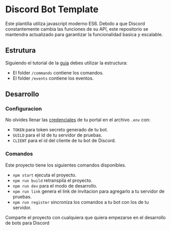 # Discord Bot Template #
Este plantilla utiliza javascript moderno ES6. Debido a que Discord constantemente cambia las funciones de su API, este repositorio se mantendra actualizado para garantizar la funcionalidad basica y escalable.

## Estrutura ##
Siguiendo el tutorial de la [guia](https://discordjs.guide) debes utilizar la estructura:
- El folder `/commands` contiene los comandos.
- El folder `/events` contiene los eventos.

## Desarrollo ##
### Configuracion ###
No olvides llenar las [credenciales](https://discord.com/developers/applications) de tu portal en el archivo `.env` con:
- `TOKEN` para token secreto generado de tu bot.
- `GUILD` para el id de tu servidor de pruebas.
- `CLIENT` para el id del cliente de tu bot de Discord.

### Comandos ###
Este proyecto tiene los siguientes comandos disponibles.
- `npm start` ejecuta el proyecto.
- `npm run build` retranspila el proyecto.
- `npm run dev` para el modo de desarrollo.
- `npm run link` genera el link de invitacion para agregarlo a tu servidor de pruebas.
- `npm run register` sincroniza los comandos a tu bot con los de tu servidor.


Comparte el proyecto con cualquiera que quiera empezarse en el desarrollo de bots para Discord
